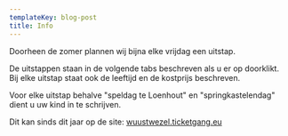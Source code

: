```yaml
---
templateKey: blog-post
title: Info
---
```

Doorheen de zomer plannen wij bijna elke vrijdag een uitstap.



De uitstappen staan in de volgende tabs beschreven als u er op doorklikt. Bij elke uitstap staat ook de leeftijd en de kostprijs beschreven.

Voor elke uitstap behalve "speldag te Loenhout" en "springkastelendag" dient u uw kind in te schrijven.

Dit kan sinds dit jaar op de site: [wuustwezel.ticketgang.eu](wuustwezel.ticketgang.eu)
